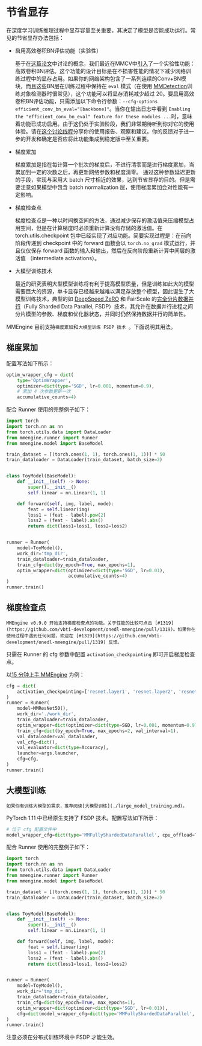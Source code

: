 # 节省显存

在深度学习训练推理过程中显存容量至关重要，其决定了模型是否能成功运行。常见的节省显存办法包括：

- 启用高效卷积BN评估功能（实验性）

  基于在[这篇论文](https://arxiv.org/abs/2305.11624)中讨论的概念，我们最近在MMCV中[引入](https://github.com/open-mmlab/mmcv/pull/2807)了一个实验性功能：高效卷积BN评估。这个功能的设计目标是在不损害性能的情况下减少网络训练过程中的显存占用。如果你的网络架构包含了一系列连续的Conv+BN模块，而且这些BN层在训练过程中保持在 `eval` 模式（在使用 [MMDetection](https://github.com/open-mmlab/mmdetection)训练对象检测器时很常见），这个功能可以将显存消耗减少超过 $20%$。要启用高效卷积BN评估功能，只需添加以下命令行参数：`--cfg-options efficient_conv_bn_eval="[backbone]"`。当你在输出日志中看到 `Enabling the "efficient_conv_bn_eval" feature for these modules ...`时，意味着功能已成功启用。由于这仍处于实验阶段，我们非常期待听到你对它的使用体验。请在[这个讨论线程](https://github.com/vbti-development/onedl-mmengine/discussions/1252)分享你的使用报告、观察和建议。你的反馈对于进一步的开发和确定是否应将此功能集成到稳定版中至关重要。

- 梯度累加

  梯度累加是指在每计算一个批次的梯度后，不进行清零而是进行梯度累加，当累加到一定的次数之后，再更新网络参数和梯度清零。 通过这种参数延迟更新的手段，实现与采用大 batch 尺寸相近的效果，达到节省显存的目的。但是需要注意如果模型中包含 batch normalization 层，使用梯度累加会对性能有一定影响。

- 梯度检查点

  梯度检查点是一种以时间换空间的方法，通过减少保存的激活值来压缩模型占用空间，但是在计算梯度时必须重新计算没有存储的激活值。在 torch.utils.checkpoint 包中已经实现了对应功能。简要实现过程是：在前向阶段传递到 checkpoint 中的 forward 函数会以 `torch.no_grad` 模式运行，并且仅仅保存 forward 函数的输入和输出，然后在反向阶段重新计算中间层的激活值 （intermediate activations）。

- 大模型训练技术

  最近的研究表明大型模型训练将有利于提高模型质量，但是训练如此大的模型需要巨大的资源，单卡显存已经越来越难以满足存放整个模型，因此诞生了大模型训练技术，典型的如 [DeepSpeed ZeRO](https://www.deepspeed.ai/tutorials/zero/#zero-overview) 和 FairScale 的[完全分片数据并行](https://pytorch.org/blog/introducing-pytorch-fully-sharded-data-parallel-api/)（Fully Sharded Data Parallel, FSDP）技术，其允许在数据并行进程之间分片模型的参数、梯度和优化器状态，并同时仍然保持数据并行的简单性。

MMEngine 目前支持`梯度累加`和`大模型训练 FSDP 技术 `。下面说明其用法。

## 梯度累加

配置写法如下所示：

```python
optim_wrapper_cfg = dict(
    type='OptimWrapper',
    optimizer=dict(type='SGD', lr=0.001, momentum=0.9),
    # 累加 4 次参数更新一次
    accumulative_counts=4)
```

配合 Runner 使用的完整例子如下：

```python
import torch
import torch.nn as nn
from torch.utils.data import DataLoader
from mmengine.runner import Runner
from mmengine.model import BaseModel

train_dataset = [(torch.ones(1, 1), torch.ones(1, 1))] * 50
train_dataloader = DataLoader(train_dataset, batch_size=2)


class ToyModel(BaseModel):
    def __init__(self) -> None:
        super().__init__()
        self.linear = nn.Linear(1, 1)

    def forward(self, img, label, mode):
        feat = self.linear(img)
        loss1 = (feat - label).pow(2)
        loss2 = (feat - label).abs()
        return dict(loss1=loss1, loss2=loss2)


runner = Runner(
    model=ToyModel(),
    work_dir='tmp_dir',
    train_dataloader=train_dataloader,
    train_cfg=dict(by_epoch=True, max_epochs=1),
    optim_wrapper=dict(optimizer=dict(type='SGD', lr=0.01),
                       accumulative_counts=4)
)
runner.train()
```

## 梯度检查点

```{note}
MMEngine v0.9.0 开始支持梯度检查点的功能。关于性能的比较可点击 [#1319](https://github.com/vbti-development/onedl-mmengine/pull/1319)。如果你在使用过程中遇到任何问题，欢迎在 [#1319](https://github.com/vbti-development/onedl-mmengine/pull/1319) 反馈。
```

只需在 Runner 的 cfg 参数中配置 `activation_checkpointing` 即可开启梯度检查点。

以[15 分钟上手 MMEngine](../get_started/15_minutes.md) 为例：

```python
cfg = dict(
    activation_checkpointing=['resnet.layer1', 'resnet.layer2', 'resnet.layer3']
)
runner = Runner(
    model=MMResNet50(),
    work_dir='./work_dir',
    train_dataloader=train_dataloader,
    optim_wrapper=dict(optimizer=dict(type=SGD, lr=0.001, momentum=0.9)),
    train_cfg=dict(by_epoch=True, max_epochs=2, val_interval=1),
    val_dataloader=val_dataloader,
    val_cfg=dict(),
    val_evaluator=dict(type=Accuracy),
    launcher=args.launcher,
    cfg=cfg,
)
runner.train()
```

## 大模型训练

```{warning}
如果你有训练大模型的需求，推荐阅读[大模型训练](./large_model_training.md)。
```

PyTorch 1.11 中已经原生支持了 FSDP 技术。配置写法如下所示：

```python
# 位于 cfg 配置文件中
model_wrapper_cfg=dict(type='MMFullyShardedDataParallel', cpu_offload=True)
```

配合 Runner 使用的完整例子如下：

```python
import torch
import torch.nn as nn
from torch.utils.data import DataLoader
from mmengine.runner import Runner
from mmengine.model import BaseModel

train_dataset = [(torch.ones(1, 1), torch.ones(1, 1))] * 50
train_dataloader = DataLoader(train_dataset, batch_size=2)


class ToyModel(BaseModel):
    def __init__(self) -> None:
        super().__init__()
        self.linear = nn.Linear(1, 1)

    def forward(self, img, label, mode):
        feat = self.linear(img)
        loss1 = (feat - label).pow(2)
        loss2 = (feat - label).abs()
        return dict(loss1=loss1, loss2=loss2)


runner = Runner(
    model=ToyModel(),
    work_dir='tmp_dir',
    train_dataloader=train_dataloader,
    train_cfg=dict(by_epoch=True, max_epochs=1),
    optim_wrapper=dict(optimizer=dict(type='SGD', lr=0.01)),
    cfg=dict(model_wrapper_cfg=dict(type='MMFullyShardedDataParallel', cpu_offload=True))
)
runner.train()
```

注意必须在分布式训练环境中 FSDP 才能生效。
